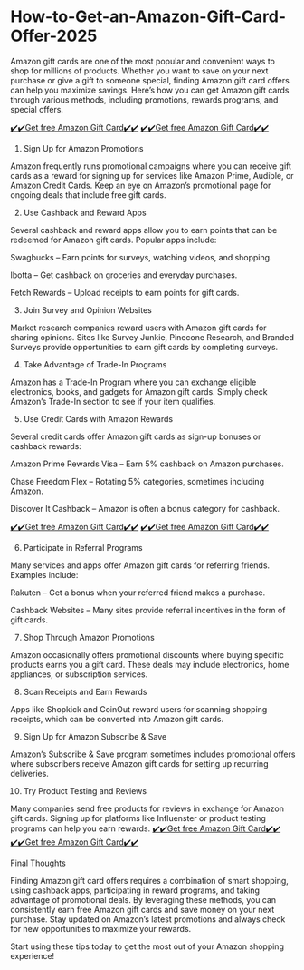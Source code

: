 # How-to-Get-an-Amazon-Gift-Card-Offer-2025
Amazon gift cards are one of the most popular and convenient ways to shop for millions of products. Whether you want to save on your next purchase or give a gift to someone special, finding Amazon gift card offers can help you maximize savings. Here’s how you can get Amazon gift cards through various methods, including promotions, rewards programs, and special offers.

[✔️✔️Get free Amazon Gift Card✔️✔️](https://www.my.topgiftcardusa.com/usagift2/)
[✔️✔️Get free Amazon Gift Card✔️✔️](https://www.my.topgiftcardusa.com/usagift2/)

1. Sign Up for Amazon Promotions

Amazon frequently runs promotional campaigns where you can receive gift cards as a reward for signing up for services like Amazon Prime, Audible, or Amazon Credit Cards. Keep an eye on Amazon’s promotional page for ongoing deals that include free gift cards.

2. Use Cashback and Reward Apps

Several cashback and reward apps allow you to earn points that can be redeemed for Amazon gift cards. Popular apps include:

Swagbucks – Earn points for surveys, watching videos, and shopping.

Ibotta – Get cashback on groceries and everyday purchases.

Fetch Rewards – Upload receipts to earn points for gift cards.

3. Join Survey and Opinion Websites

Market research companies reward users with Amazon gift cards for sharing opinions. Sites like Survey Junkie, Pinecone Research, and Branded Surveys provide opportunities to earn gift cards by completing surveys.

4. Take Advantage of Trade-In Programs

Amazon has a Trade-In Program where you can exchange eligible electronics, books, and gadgets for Amazon gift cards. Simply check Amazon’s Trade-In section to see if your item qualifies.

5. Use Credit Cards with Amazon Rewards

Several credit cards offer Amazon gift cards as sign-up bonuses or cashback rewards:

Amazon Prime Rewards Visa – Earn 5% cashback on Amazon purchases.

Chase Freedom Flex – Rotating 5% categories, sometimes including Amazon.

Discover It Cashback – Amazon is often a bonus category for cashback.

[✔️✔️Get free Amazon Gift Card✔️✔️](https://www.my.topgiftcardusa.com/usagift2/)
[✔️✔️Get free Amazon Gift Card✔️✔️](https://www.my.topgiftcardusa.com/usagift2/)

6. Participate in Referral Programs

Many services and apps offer Amazon gift cards for referring friends. Examples include:

Rakuten – Get a bonus when your referred friend makes a purchase.

Cashback Websites – Many sites provide referral incentives in the form of gift cards.

7. Shop Through Amazon Promotions

Amazon occasionally offers promotional discounts where buying specific products earns you a gift card. These deals may include electronics, home appliances, or subscription services.

8. Scan Receipts and Earn Rewards

Apps like Shopkick and CoinOut reward users for scanning shopping receipts, which can be converted into Amazon gift cards.

9. Sign Up for Amazon Subscribe & Save

Amazon’s Subscribe & Save program sometimes includes promotional offers where subscribers receive Amazon gift cards for setting up recurring deliveries.

10. Try Product Testing and Reviews

Many companies send free products for reviews in exchange for Amazon gift cards. Signing up for platforms like Influenster or product testing programs can help you earn rewards.
[✔️✔️Get free Amazon Gift Card✔️✔️](https://www.my.topgiftcardusa.com/usagift2/)
[✔️✔️Get free Amazon Gift Card✔️✔️](https://www.my.topgiftcardusa.com/usagift2/)

Final Thoughts

Finding Amazon gift card offers requires a combination of smart shopping, using cashback apps, participating in reward programs, and taking advantage of promotional deals. By leveraging these methods, you can consistently earn free Amazon gift cards and save money on your next purchase. Stay updated on Amazon’s latest promotions and always check for new opportunities to maximize your rewards.

Start using these tips today to get the most out of your Amazon shopping experience!
